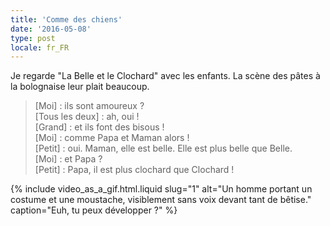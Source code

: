 ```yaml
---
title: 'Comme des chiens'
date: '2016-05-08'
type: post
locale: fr_FR
---
```


Je regarde "La Belle et le Clochard" avec les enfants. La scène des pâtes à la bolognaise leur plait beaucoup.

<!-- more -->

> [Moi] : ils sont amoureux ?  
> [Tous les deux] : ah, oui !  
> [Grand] : et ils font des bisous !  
> [Moi] : comme Papa et Maman alors !  
> [Petit] : oui. Maman, elle est belle. Elle est plus belle que Belle.  
> [Moi] : et Papa ?  
> [Petit] : Papa, il est plus clochard que Clochard !

{% include video_as_a_gif.html.liquid
slug="1"
alt="Un homme portant un costume et une moustache, visiblement sans voix devant tant de bêtise."
caption="Euh, tu peux développer ?"
%}
